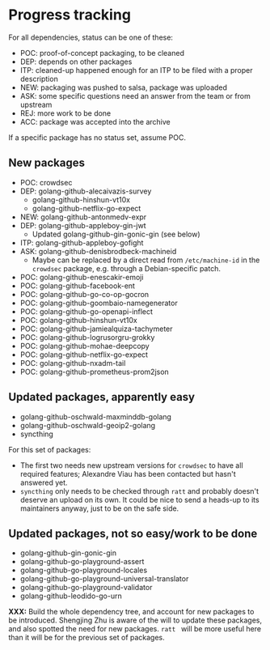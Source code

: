 # Progress tracking

For all dependencies, status can be one of these:
 - POC: proof-of-concept packaging, to be cleaned
 - DEP: depends on other packages
 - ITP: cleaned-up happened enough for an ITP to be filed with a proper description
 - NEW: packaging was pushed to salsa, package was uploaded
 - ASK: some specific questions need an answer from the team or from upstream
 - REJ: more work to be done
 - ACC: package was accepted into the archive

If a specific package has no status set, assume POC.


## New packages

 - POC: crowdsec
 - DEP: golang-github-alecaivazis-survey
    + golang-github-hinshun-vt10x
    + golang-github-netflix-go-expect
 - NEW: golang-github-antonmedv-expr
 - DEP: golang-github-appleboy-gin-jwt
    + Updated golang-github-gin-gonic-gin (see below)
 - ITP: golang-github-appleboy-gofight
 - ASK: golang-github-denisbrodbeck-machineid
    + Maybe can be replaced by a direct read from `/etc/machine-id` in
      the `crowdsec` package, e.g. through a Debian-specific patch.
 - POC: golang-github-enescakir-emoji
 - POC: golang-github-facebook-ent
 - POC: golang-github-go-co-op-gocron
 - POC: golang-github-goombaio-namegenerator
 - POC: golang-github-go-openapi-inflect
 - POC: golang-github-hinshun-vt10x
 - POC: golang-github-jamiealquiza-tachymeter
 - POC: golang-github-logrusorgru-grokky
 - POC: golang-github-mohae-deepcopy
 - POC: golang-github-netflix-go-expect
 - POC: golang-github-nxadm-tail
 - POC: golang-github-prometheus-prom2json


## Updated packages, apparently easy


 - golang-github-oschwald-maxminddb-golang
 - golang-github-oschwald-geoip2-golang
 - syncthing

For this set of packages:
 - The first two needs new upstream versions for `crowdsec` to have
   all required features; Alexandre Viau has been contacted but
   hasn't answered yet.
 - `syncthing` only needs to be checked through `ratt` and probably
   doesn't deserve an upload on its own. It could be nice to send a
   heads-up to its maintainers anyway, just to be on the safe side.


## Updated packages, not so easy/work to be done

 - golang-github-gin-gonic-gin
 - golang-github-go-playground-assert
 - golang-github-go-playground-locales
 - golang-github-go-playground-universal-translator
 - golang-github-go-playground-validator
 - golang-github-leodido-go-urn

**XXX:** Build the whole dependency tree, and account for new packages
to be introduced. Shengjing Zhu is aware of the will to update these
packages, and also spotted the need for new packages. `ratt ` will be
more useful here than it will be for the previous set of packages.
